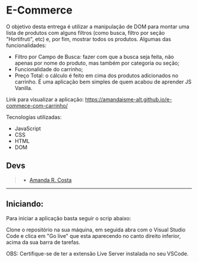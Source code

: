 # E-Commerce

O objetivo desta entrega é utilizar a manipulação de DOM para montar uma lista de produtos com alguns filtros (como busca, filtro por seção "Hortifruti", etc) e, por fim, mostrar todos os produtos.
Algumas das funcionalidades: 
- Filtro por Campo de Busca: fazer com que a busca seja feita, não apenas por nome do produto, mas também por categoria ou seção;
- Funcionalidade do carrinho;
- Preço Total: o cálculo é feito em cima dos produtos adicionados no carrinho.
É uma aplicação bem simples de quem acabou de aprender JS Vanilla.

Link para visualizar a aplicação: https://amandaisme-alt.github.io/e-commece-com-carrinho/


 Tecnologias utilizadas:

 - JavaScript
 - CSS
 - HTML
 - DOM

 ## **Devs**

 > - [Amanda R. Costa](https://www.linkedin.com/in/amanda-fullstack/)

---

## Iniciando:

Para iniciar a aplicação basta seguir o scrip abaixo:

Clone o repositório na sua máquina, em seguida abra com o Visual Studio Code e clica em "Go live" que esta aparecendo no canto direito inferior, acima da sua barra de tarefas.

OBS: Certifique-se de ter a extensão Live Server instalada no seu VSCode.
#
